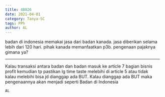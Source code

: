 ```yaml
---
title: 48826
date: 2021-04-01
category: Tanya-SC
tags: PPh
author: AL
---
```


badan di indonesia memakai jasa dari badan kanada. jasa diberikan selama lebih dari 120 hari. pihak kanada memanfaatkan p3b. pengenaan pajaknya gimana ya?

---

Kalau transaksi antara badan dan badan masuk ke article 7 bagian bisnis profit kemudian tp pastikan lg time taste melebihi di article 5 atau tidak kalau melebihi bisa jd dianggap ada BUT. Kalau dianggap ada BUT maka pengenaannya akan menjadi seperti Badan di Indonesia

`AL`
